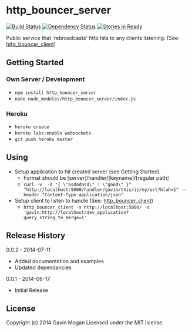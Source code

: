 # http_bouncer_server

[![Build Status](https://travis-ci.org/halkeye/http_bouncer_server.png?branch=master)](https://travis-ci.org/halkeye/http_bouncer_server)
[![Dependency Status](https://gemnasium.com/halkeye/http_bouncer_server.png)](https://gemnasium.com/halkeye/http_bouncer_server)
[![Stories in Ready](https://badge.waffle.io/halkeye/http_bouncer_server.png?label=ready&title=Ready)](https://waffle.io/halkeye/http_bouncer_server)

Public service that 'rebroadcasts' http hits to any clients listening. (See: [http_bouncer_client](https://www.npmjs.org/package/http_bouncer_client))

## Getting Started

### Own Server / Development

* `npm install http_bouncer_server`
* `node node_modules/http_bouncer_server/index.js`

### Heroku

* `heroku create`
* `heroku labs:enable websockets`
* `git push heroku master`

## Using

* Setup application to hit created server (see Getting Started)
    * Format should be [server]/handler/[keyname]/[regular path]
    * `curl -v  -d "{ \"asdadasd\" : \"good\" }" "http://localhost:5000/handler/gavin/this/is/my/url?blah=1" --header "Content-Type:application/json"`
* Setup client to listen to handle (See: [http_bouncer_client](https://www.npmjs.org/package/http_bouncer_client))
    * `http_bouncer_client -s http://localhost:5000/ -c 'gavin:http://localhost/dev_application?query_string_to_merge=1'`

## Release History

0.0.2 - 2014-07-11

* Added documentation and examples
* Updated dependancies

0.0.1 - 2014-06-17

* Initial Release

## License
Copyright (c) 2014 Gavin Mogan
Licensed under the MIT license.

